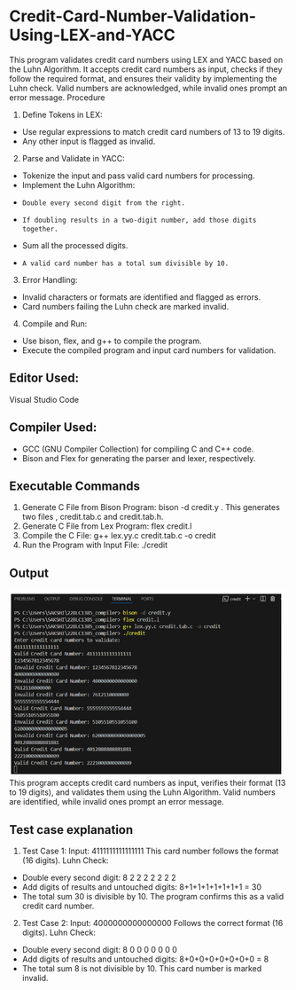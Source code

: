 # Credit-Card-Number-Validation-Using-LEX-and-YACC
This program validates credit card numbers using LEX and YACC based on the Luhn Algorithm. It accepts credit card numbers as input, checks if they follow the required format, and ensures their validity by implementing the Luhn check. Valid numbers are acknowledged, while invalid ones prompt an error message.
Procedure
1.	Define Tokens in LEX:
-	Use regular expressions to match credit card numbers of 13 to 19 digits.
-	Any other input is flagged as invalid.
2.	Parse and Validate in YACC:
-	Tokenize the input and pass valid card numbers for processing.
-	Implement the Luhn Algorithm:
  - 	Double every second digit from the right.
  - 	If doubling results in a two-digit number, add those digits together.
  -	  Sum all the processed digits.
  -		A valid card number has a total sum divisible by 10.
3.	Error Handling:
-	Invalid characters or formats are identified and flagged as errors.
-	Card numbers failing the Luhn check are marked invalid.
4.	Compile and Run:
-	Use bison, flex, and g++ to compile the program.
-	Execute the compiled program and input card numbers for validation.
## Editor Used:
Visual Studio Code 
## Compiler Used:
-	GCC (GNU Compiler Collection) for compiling C and C++ code.
-	Bison and Flex for generating the parser and lexer, respectively.
## Executable Commands
1.	Generate C File from Bison Program: bison -d credit.y . This generates two files , credit.tab.c and credit.tab.h.
2.	Generate C File from Lex Program: flex credit.l
3.	Compile the C File: g++ lex.yy.c credit.tab.c -o credit
4.	Run the Program with Input File: ./credit
## Output
![Output](https://github.com/SakshiBiyani02/Credit-Card-Number-Validation-Using-LEX-and-YACC/blob/main/Screenshot%202025-02-28%20134812.png?raw=true)
This program accepts credit card numbers as input, verifies their format (13 to 19 digits), and validates them using the Luhn Algorithm. Valid numbers are identified, while invalid ones prompt an error message.
## Test case explanation
1. Test Case 1:
Input: 4111111111111111
This card number follows the format (16 digits).
Luhn Check:
-	Double every second digit: 8 2 2 2 2 2 2 2
-	Add digits of results and untouched digits: 8+1+1+1+1+1+1+1 = 30
-	The total sum 30 is divisible by 10.
The program confirms this as a valid credit card number.
2. Test Case 2:
Input: 4000000000000000
Follows the correct format (16 digits).
Luhn Check:
-	Double every second digit: 8 0 0 0 0 0 0 0
-	Add digits of results and untouched digits: 8+0+0+0+0+0+0+0 = 8
-	The total sum 8 is not divisible by 10.
This card number is marked invalid.
